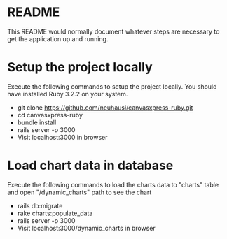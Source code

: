 # README

This README would normally document whatever steps are necessary to get the
application up and running.

# Setup the project locally
Execute the following commands to setup the project locally. You should have installed Ruby 3.2.2 on your system.

* git clone https://github.com/neuhausi/canvasxpress-ruby.git
* cd canvasxpress-ruby
* bundle install
* rails server -p 3000
* Visit localhost:3000 in browser

# Load chart data in database
Execute the following commands to load the charts data to "charts" table and open "/dynamic_charts" path to see the chart

* rails db:migrate
* rake charts:populate_data
* rails server -p 3000
* Visit localhost:3000/dynamic_charts in browser
